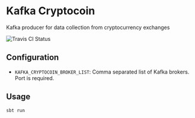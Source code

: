 Kafka Cryptocoin
================

Kafka producer for data collection from cryptocurrency exchanges

![Travis CI Status](https://travis-ci.org/blbradley/kafka-cryptocoin.svg)


Configuration
-------------

* `KAFKA_CRYPTOCOIN_BROKER_LIST`: Comma separated list of Kafka brokers. Port is required.


Usage
-----

    sbt run
